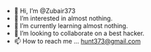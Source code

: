- 👋 Hi, I’m @Zubair373
- 👀 I’m interested in almost nothing.
- 🌱 I’m currently learning almost nothing.
- 💞️ I’m looking to collaborate on a best hacker.
- 📫 How to reach me ... hunt373@gmail.com

<!---
Zubair373/Zubair373 is a ✨ special ✨ repository because its `README.md` (this file) appears on your GitHub profile.
You can click the Preview link to take a look at your changes.
--->
